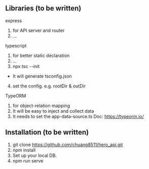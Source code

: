 ## Libraries (to be written)
express
1. for API server and router
2. ...

typescript
1. for better static declaration
2. ...
3. npx tsc --init
- It will generate tsconfig.json
4. set the config.
e.g. rootDir & outDir

TypeORM
1. for object-relation mapping
2. It will be easy to inject and collect data
3. It needs to set the app-data-source.ts
Doc: https://typeorm.io/

## Installation (to be written)
1. git clone https://github.com/chuang8511/hero_api.git
2. npm install
3. Set up your local DB.
4. npm run serve

